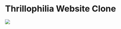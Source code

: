 # Thrillophilia Website Clone

![](https://github.com/MayankJhanwar/Thrillophillia-Website-Clone/blob/9a5f8c62c925d0bd92628c52e6b1f8155c265071/img/CoverImage.png)
